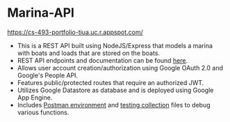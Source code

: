 # Marina-API
https://cs-493-portfolio-tiua.uc.r.appspot.com/

- This is a REST API built using NodeJS/Express that models a marina with boats and loads that are stored on the boats.
- REST API endpoints and documentation can be found [here](https://github.com/andrewtiu33/Marina-API/blob/main/tiua_project_specifications.pdf).
- Allows user account creation/authorization using Google OAuth 2.0 and Google's People API.
- Features public/protected routes that require an authorized JWT.
- Utilizes Google Datastore as database and is deployed using Google App Engine.
- Includes [Postman environment](https://github.com/andrewtiu33/Marina-API/blob/main/tiua_project.postman_environment.json) and [testing collection](https://github.com/andrewtiu33/Marina-API/blob/main/tiua_project.postman_collection.json) files to debug various functions.
